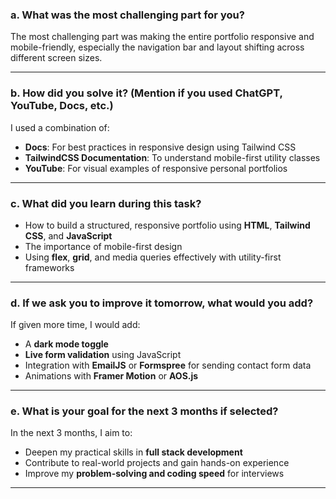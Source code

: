 ### a. What was the most challenging part for you?
The most challenging part was making the entire portfolio responsive and mobile-friendly, especially the navigation bar and layout shifting across different screen sizes.

---

### b. How did you solve it? (Mention if you used ChatGPT, YouTube, Docs, etc.)
I used a combination of:
- **Docs**: For best practices in responsive design using Tailwind CSS
- **TailwindCSS Documentation**: To understand mobile-first utility classes
- **YouTube**: For visual examples of responsive personal portfolios

---

### c. What did you learn during this task?
- How to build a structured, responsive portfolio using **HTML**, **Tailwind CSS**, and **JavaScript**
- The importance of mobile-first design
- Using **flex**, **grid**, and media queries effectively with utility-first frameworks

---

### d. If we ask you to improve it tomorrow, what would you add?
If given more time, I would add:
- A **dark mode toggle**
- **Live form validation** using JavaScript
- Integration with **EmailJS** or **Formspree** for sending contact form data
- Animations with **Framer Motion** or **AOS.js**

---

### e. What is your goal for the next 3 months if selected?
In the next 3 months, I aim to:
- Deepen my practical skills in **full stack development**
- Contribute to real-world projects and gain hands-on experience
- Improve my **problem-solving and coding speed** for interviews

---
